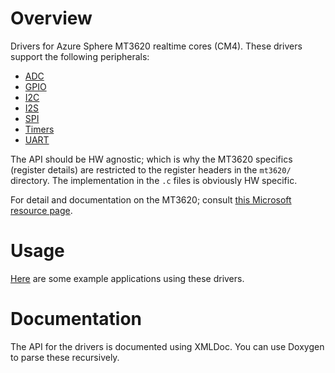 # Overview

Drivers for Azure Sphere MT3620 realtime cores (CM4). These drivers support
the following peripherals:

- [ADC](ADC.h)
- [GPIO](GPIO.h)
- [I2C](I2CMaster.h)
- [I2S](I2S.h)
- [SPI](SPIMaster.h)
- [Timers](GPT.h)
- [UART](UART.h)

The API should be HW agnostic; which is why the MT3620 specifics (register details)
are restricted to the register headers in the `mt3620/` directory. The implementation
in the `.c` files is obviously HW specific.

For detail and documentation on the MT3620; consult
[this Microsoft resource page](https://docs.microsoft.com/en-gb/azure-sphere/hardware/mt3620-product-status).

# Usage

[Here](https://github.com/CodethinkLabs/mt3620-m4-samples) are some example applications using these drivers.

# Documentation

The API for the drivers is documented using XMLDoc. You can use Doxygen to parse these recursively.